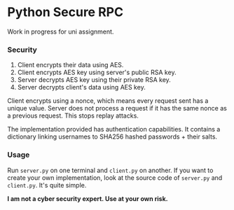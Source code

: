 # Python Secure RPC
Work in progress for uni assignment.

### Security
1. Client encrypts their data using AES.
2. Client encrypts AES key using server's public RSA key.
3. Server decrypts AES key using their private RSA key.
4. Server decrypts client's data using AES key.

Client encrypts using a nonce, which means every request sent has a unique value.
Server does not process a request if it has the same nonce as a previous request.
This stops replay attacks.

The implementation provided has authentication capabilities.
It contains a dictionary linking usernames to SHA256 hashed passwords + their salts.

### Usage
Run `server.py` on one terminal and `client.py` on another.
If you want to create your own implementation, look at the source code of `server.py` and `client.py`. It's quite simple.

**I am not a cyber security expert. Use at your own risk.**
